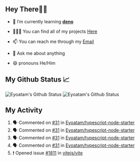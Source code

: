 ## Hey There👋🏽

- 🔭 I’m currently learning **[deno](https://github.com/denoland/deno)**

- 🧑🏽‍💻  You can find all of my projects [Here](https://github.com/Eyoatam?tab=repositories)

- 📫  You can reach me through my [Email](mailto:eyoatamtamirat7@gmail.com)

- 💬 Ask me about anything

- 😄 pronouns He/Him

## My Github Status 📈 
<p> 
  <img src="https://github-readme-stats.vercel.app/api?username=Eyoatam&show_icons=true&theme=prussian" alt="Eyoatam's Github Status" />
  <img src="https://github-readme-stats.vercel.app/api/top-langs/?username=Eyoatam&layout=compact&theme=prussian" alt="Eyoatam's Github Status" />
</p>

## My Activity

<!--START_SECTION:activity-->
1. 🗣 Commented on [#31](https://github.com/Eyoatam/typescript-node-starter/issues/31) in [Eyoatam/typescript-node-starter](https://github.com/Eyoatam/typescript-node-starter)
2. 🗣 Commented on [#31](https://github.com/Eyoatam/typescript-node-starter/issues/31) in [Eyoatam/typescript-node-starter](https://github.com/Eyoatam/typescript-node-starter)
3. 🗣 Commented on [#31](https://github.com/Eyoatam/typescript-node-starter/issues/31) in [Eyoatam/typescript-node-starter](https://github.com/Eyoatam/typescript-node-starter)
4. 🗣 Commented on [#31](https://github.com/Eyoatam/typescript-node-starter/issues/31) in [Eyoatam/typescript-node-starter](https://github.com/Eyoatam/typescript-node-starter)
5. ❗️ Opened issue [#1811](https://github.com/vitejs/vite/issues/1811) in [vitejs/vite](https://github.com/vitejs/vite)
<!--END_SECTION:activity-->
